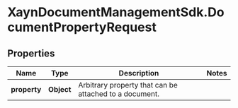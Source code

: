 # XaynDocumentManagementSdk.DocumentPropertyRequest

## Properties

Name | Type | Description | Notes
------------ | ------------- | ------------- | -------------
**property** | **Object** | Arbitrary property that can be attached to a document. | 


